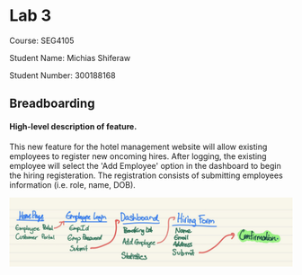 # Lab 3

Course: SEG4105

Student Name: Michias Shiferaw

Student Number: 300188168


## Breadboarding

#### High-level description of feature.

This new feature for the hotel management website will allow existing employees to register new oncoming hires. After logging, the existing employee will select the 'Add Employee' option in the dashboard to begin the hiring registeration. The registration consists of submitting employees information (i.e. role, name, DOB).


![Breadboard](https://github.com/MichiasShiferaw/seg4105_playground/blob/main/Labs/lab03/Breadboard.jpg)
